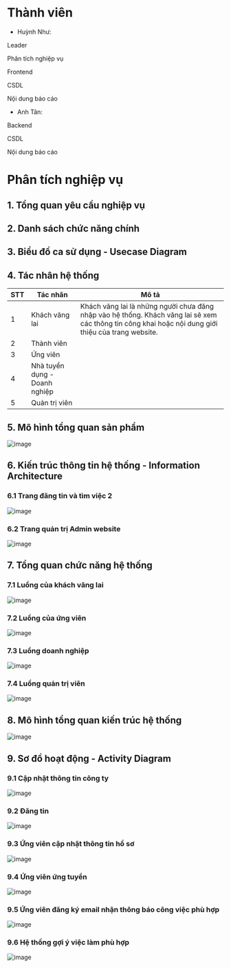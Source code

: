 # Thành viên
- Huỳnh Như:

Leader
  
Phân tích nghiệp vụ
  
Frontend
  
CSDL
  
Nội dung báo cáo
- Anh Tân:

Backend
          
CSDL
          
Nội dung báo cáo
# Phân tích nghiệp vụ

## 1. Tổng quan yêu cầu nghiệp vụ
## 2. Danh sách chức năng chính
## 3. Biểu đồ ca sử dụng - Usecase Diagram
## 4. Tác nhân hệ thống
| STT     | Tác nhân                      | Mô tả                                                        |
| :------ | ------------------------------| -------------------------------------------------------------|
| 1       | Khách vãng lai                |Khách vãng lai là những người chưa đăng nhập vào hệ thống. Khách vãng lai sẽ xem các thông tin công khai hoặc nội dung giới thiệu của trang website.|
| 2       | Thành viên                    |
| 3       | Ứng viên                      |
| 4       | Nhà tuyển dụng - Doanh nghiệp |
| 5       | Quản trị viên                 |


## 5. Mô hình tổng quan sản phẩm
![image](https://github.com/user-attachments/assets/357be087-d9b5-4263-8c23-0611baaf791c)

## 6. Kiến trúc thông tin hệ thống - Information Architecture
### 6.1 Trang đăng tin và tìm việc 2
![image](https://github.com/user-attachments/assets/14556685-db40-4b54-b867-53921b9e5e4d)

### 6.2 Trang quản trị Admin website 
![image](https://github.com/user-attachments/assets/273e15c4-2898-490d-98a0-3aecc9155e4e)

## 7. Tổng quan chức năng hệ thống
### 7.1 Luồng của khách vãng lai 
![image](https://github.com/user-attachments/assets/de7e93a5-a535-4f9c-a1a5-288c239c63d2)

### 7.2 Luồng của ứng viên
![image](https://github.com/user-attachments/assets/c9f8ad61-c934-4a0f-8ef4-637b0f85a661)

### 7.3 Luồng doanh nghiệp 
![image](https://github.com/user-attachments/assets/61bd27df-84fa-44eb-9225-8e1ea74c638b)

### 7.4 Luồng quản trị viên
![image](https://github.com/user-attachments/assets/9fbb1ef7-02e2-43d0-b975-9464176d9d84)

## 8. Mô hình tổng quan kiến trúc hệ thống
![image](https://github.com/user-attachments/assets/32fda5d2-f37e-417b-9385-e45fb3364249)

## 9. Sơ đồ hoạt động - Activity Diagram 
### 9.1 Cập nhật thông tin công ty
![image](https://github.com/user-attachments/assets/13ae608a-c9dc-44ee-acce-498c01f18d71)

### 9.2 Đăng tin
![image](https://github.com/user-attachments/assets/5dd6f4bb-e052-4859-b0a5-f767ce5f6ed7)

### 9.3 Ứng viên cập nhật thông tin hồ sơ
![image](https://github.com/user-attachments/assets/64adcf12-21d6-4042-a91b-d66f39d44be5)

### 9.4 Ứng viên ứng tuyển
![image](https://github.com/user-attachments/assets/dc7592ba-b7a5-4a04-8f07-12618f9b9230)

### 9.5 Ứng viên đăng ký email nhận thông báo công việc phù hợp
![image](https://github.com/user-attachments/assets/7dcb16c1-5676-420a-bcff-88e26030e387)

### 9.6 Hệ thống gợi ý việc làm phù hợp
![image](https://github.com/user-attachments/assets/b58ff24e-e029-4f64-872f-db892e0e8236)



